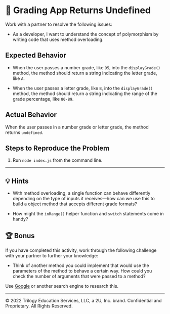 # 🐛 Grading App Returns Undefined

Work with a partner to resolve the following issues:

* As a developer, I want to understand the concept of polymorphism by writing code that uses method overloading.

## Expected Behavior

* When the user passes a number grade, like `95`, into the `displayGrade()` method, the method should return a string indicating the letter grade, like `A`.

* When the user passes a letter grade, like `B`, into the `displayGrade()` method, the method should return a string indicating the range of the grade percentage, like `80-89`. 

## Actual Behavior

When the user passes in a number grade or letter grade, the method returns `undefined`.

## Steps to Reproduce the Problem

1. Run `node index.js` from the command line.

---

## 💡 Hints

* With method overloading, a single function can behave differently depending on the type of inputs it receives&mdash;how can we use this to build a object method that accepts different grade formats?

* How might the `inRange()` helper function and `switch` statements come in handy?

## 🏆 Bonus

If you have completed this activity, work through the following challenge with your partner to further your knowledge:

* Think of another method you could implement that would use the parameters of the method to behave a certain way. How could you check the number of arguments that were passed to a method?

Use [Google](https://www.google.com) or another search engine to research this.

---

© 2022 Trilogy Education Services, LLC, a 2U, Inc. brand. Confidential and Proprietary. All Rights Reserved.